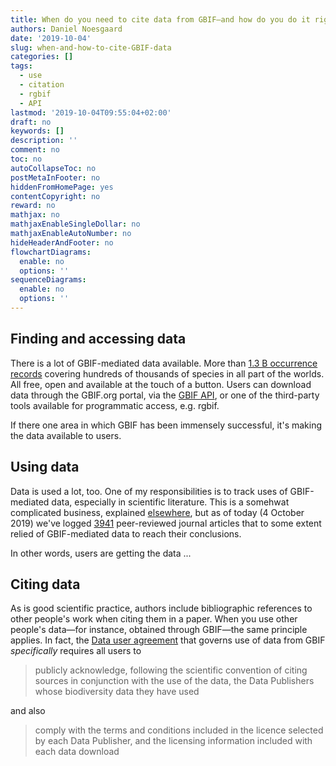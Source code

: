 ```yaml
---
title: When do you need to cite data from GBIF—and how do you do it right?
authors: Daniel Noesgaard
date: '2019-10-04'
slug: when-and-how-to-cite-GBIF-data
categories: []
tags:
  - use
  - citation
  - rgbif
  - API
lastmod: '2019-10-04T09:55:04+02:00'
draft: no
keywords: []
description: ''
comment: no
toc: no
autoCollapseToc: no
postMetaInFooter: no
hiddenFromHomePage: yes
contentCopyright: no
reward: no
mathjax: no
mathjaxEnableSingleDollar: no
mathjaxEnableAutoNumber: no
hideHeaderAndFooter: no
flowchartDiagrams:
  enable: no
  options: ''
sequenceDiagrams:
  enable: no
  options: ''
---
```


## Finding and accessing data

There is a lot of GBIF-mediated data available. More than [1.3 B occurrence records](https://www.gbif.org/occurrence/search) covering hundreds of thousands of species in all part of the worlds. All free, open and available at the touch of a button. Users can download data through the GBIF.org portal, via the [GBIF API](https://www.gbif.org/developer/summary), or one of the third-party tools available for programmatic access, e.g. rgbif. 

If there one area in which GBIF has been immensely successful, it's making the data available to users. 

## Using data

Data is used a lot, too. One of my responsibilities is to track uses of GBIF-mediated data, especially in scientific literature. This is a somehwat complicated business, explained [elsewhere](https://www.gbif.org/literature-tracking), but as of today (4 October 2019) we've logged [3941](https://www.gbif.org/resource/search?contentType=literature&literatureType=journal&relevance=GBIF_USED&peerReview=true) peer-reviewed journal articles that to some extent relied of GBIF-mediated data to reach their conclusions.

In other words, users are getting the data ...

## Citing data

As is good scientific practice, authors include bibliographic references to other people's work when citing them in a paper. When you use other people's data—for instance, obtained through GBIF—the same principle applies. In fact, the [Data user agreement](https://www.gbif.org/terms/data-user) that governs use of data from GBIF _specifically_ requires all users to 

> publicly acknowledge, following the scientific convention of citing sources in conjunction with the use of the data, the Data Publishers whose biodiversity data they have used

and also

> comply with the terms and conditions included in the licence selected by each Data Publisher, and the licensing information included with each data download
